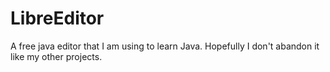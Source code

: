 # LibreEditor
A free java editor that I am using to learn Java.  Hopefully I don't abandon it like my other projects.
